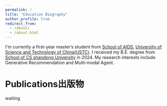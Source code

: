 ```yaml
---
permalink: /
title: "Education Biography"
author_profile: true
redirect_from: 
  - /about/
  - /about.html
---
```


I'm currently a first-year master‘s student from  [School of AIDS](https://saids.ustc.edu.cn/main.htm), [University of Science and Technology of China(USTC)](https://www.ustc.edu.cn). I received my B.E. degree from [School of CS](https://www.cs.sdu.edu.cn/),[shandong University](https://www.sdu.edu.cn/) in 2024. My research interests include Generative Recommendation and Multi-modal Agent.




Publications出版物
======
waiting


